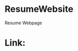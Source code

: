 # ResumeWebsite
Resume Webpage

<h1> Link: <a href="www.tinyurl.com/sharadpatel" target="_blank"> </h1>
